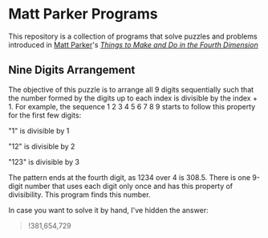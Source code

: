 # Matt Parker Programs

This repository is a collection of programs that solve puzzles and problems introduced in [Matt Parker](http://standupmaths.com/)'s *[Things to Make and Do in the Fourth Dimension](http://makeanddo4d.com/)*

## Nine Digits Arrangement

The objective of this puzzle is to arrange all 9 digits sequentially such that the number formed by the digits up to each index is divisible by the index + 1. For example, the sequence 1 2 3 4 5 6 7 8 9 starts to follow this property for the first few digits:

"1" is divisible by 1

"12" is divisible by 2

"123" is divisible by 3

The pattern ends at the fourth digit, as 1234 over 4 is 308.5. There is one 9-digit number that uses each digit only once and has this property of divisibility. This program finds this number.

In case you want to solve it by hand, I've hidden the answer:

>!381,654,729
